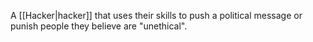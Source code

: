 A [[Hacker|hacker]] that uses their skills to push a political message or punish people they believe are "unethical".